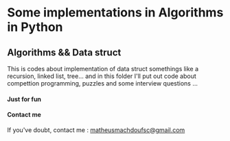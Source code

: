 # Some implementations in Algorithms in Python
## Algorithms && Data struct

This is codes about implementation of data struct somethings like a recursion, linked list, tree...
and in this folder I'll  put out code about compettion programming, puzzles and some interview questions ...









#### Just for fun


#### Contact me

If you've doubt, contact me : matheusmachdoufsc@gmail.com
